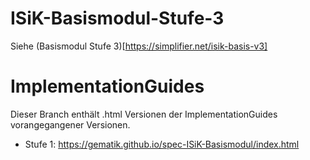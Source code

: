 # ISiK-Basismodul-Stufe-3

Siehe (Basismodul Stufe 3)[https://simplifier.net/isik-basis-v3]

# ImplementationGuides

Dieser Branch enthält .html Versionen der ImplementationGuides vorangegangener Versionen. 

- Stufe 1: https://gematik.github.io/spec-ISiK-Basismodul/index.html
